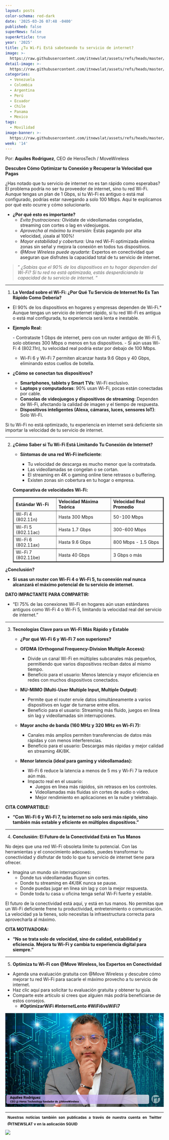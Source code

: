 ```yaml
---
layout: posts
color-schema: red-dark
date: '2025-03-26 07:48 -0400'
published: false
superNews: false
superArticle: true
year: '2025'
title: ¿Tu Wi-Fi Está saboteando tu servicio de internet?
image: >-
  https://raw.githubusercontent.com/itnewslat/assets/refs/heads/master/img/540x320/Aquiles-Rodriguez-p.jpg
detail-image: >-
  https://raw.githubusercontent.com/itnewslat/assets/refs/heads/master/img/1024x680/Aquiles-Rodriguez-g.jpg
categories:
  - Venezuela
  - Colombia
  - Argentina
  - Perú
  - Ecuador
  - Chile
  - Panama
  - Mexico
tags:
  - Movilidad
image-banner: >-
  https://raw.githubusercontent.com/itnewslat/assets/refs/heads/master/img/540x320/Aquiles-Rodriguez-p.jpg
week: '14'
---
```


Por: **Aquiles Rodriguez**, CEO de HerosTech / MoveWireless

**Descubre Cómo Optimizar tu Conexión y Recuperar la Velocidad que Pagas**

¿Has notado que tu servicio de internet no es tan rápido como esperabas? El problema podría no ser tu proveedor de internet, sino tu red Wi-Fi. Aunque tengas un plan de 1 Gbps, si tu Wi-Fi es antiguo o está mal configurado, podrías estar navegando a solo 100 Mbps. Aquí te explicamos por qué esto ocurre y cómo solucionarlo.

- **¿Por qué esto es importante?**
  - *Evita frustraciones:* Olvídate de videollamadas congeladas, streaming con cortes o lag en videojuegos.
  - *Aprovecha al máximo tu inversión:* Estás pagando por alta velocidad, ¡úsala al 100%!
  - *Mayor estabilidad y cobertura:* Una red Wi-Fi optimizada elimina zonas sin señal y mejora la conexión en todos tus dispositivos.
  - *@Move Wireless puede ayudarte:* Expertos en conectividad que aseguran que disfrutes la capacidad total de tu servicio de internet.

> ” _¿Sabías que el 90% de los dispositivos en tu hogar dependen del Wi-Fi? Si tu red no está optimizada, estás desperdiciando la capacidad de tu servicio de internet._ ”

---
1. **La Verdad sobre el Wi-Fi: ¿Por Qué Tu Servicio de Internet No Es Tan Rápido Como Debería?**

  - El 90% de los dispositivos en hogares y empresas dependen de Wi-Fi.*
  Aunque tengas un servicio de internet rápido, si tu red Wi-Fi es antigua o está mal configurada, tu experiencia será lenta e inestable.

  - **Ejemplo Real:**

    -⁠  ⁠Contrataste 1 Gbps de internet, pero con un router antiguo de Wi-Fi 5, solo obtienes 300 Mbps o menos en tus dispositivos.
    -⁠  ⁠Si aún usas Wi-Fi 4 (802.11n), tu velocidad real podría estar por debajo de 100 Mbps.
    -  ⁠Wi-Fi 6 y Wi-Fi 7 permiten alcanzar hasta 9.6 Gbps y 40 Gbps, eliminando estos cuellos de botella.

 - **¿Cómo se conectan tus dispositivos?**
  
    - ⁠**Smartphones, tablets y Smart TVs**: Wi-Fi exclusivo.
    - **⁠Laptops y computadoras**: 90% usan Wi-Fi, pocas están conectadas por cable.
    - **Consolas de videojuegos y dispositivos de streaming**: Dependen de Wi-Fi, afectando la calidad de imagen y el tiempo de respuesta.
    - **Dispositivos inteligentes (Alexa, cámaras, luces, sensores IoT)**: Solo Wi-Fi.

  Si tu Wi-Fi no está optimizado, tu experiencia en internet será deficiente sin importar la velocidad de tu servicio de internet.

---
2. **¿Cómo Saber si Tu Wi-Fi Está Limitando Tu Conexión de Internet?**

	- **Síntomas de una red Wi-Fi ineficiente**:

      - Tu velocidad de descarga es mucho menor que la contratada.
      - Las videollamadas se congelan o se cortan.
      - El streaming en 4K o gaming online tiene retrasos o buffering.
      - Existen zonas sin cobertura en tu hogar o empresa.

    **Comparativa de velocidades Wi-Fi:**

    <table border="2">
        <thead>
            <tr>
                <th>Estándar Wi-Fi</th>
                <th>Velocidad Máxima Teórica</th>
                <th>Velocidad Real Promedio</th>
            </tr>
        </thead>
        <tbody>
            <tr>
                <td>Wi-Fi 4 (802.11n)</td>
                <td>Hasta 300 Mbps</td>
                <td>50-100 Mbps</td>
            </tr>
            <tr>
                <td>Wi-Fi 5 (802.11ac)</td>
                <td>Hasta 1.7 Gbps</td>
                <td>300-600 Mbps</td>
            </tr>
            <tr>
                <td>Wi-Fi 6 (802.11ax)</td>
                <td>Hasta 9.6 Gbps</td>
                <td>800 Mbps - 1.5 Gbps</td>
            </tr>
            <tr>
                <td>Wi-Fi 7 (802.11be)</td>
                <td>Hasta 40 Gbps</td>
                <td>3 Gbps o más</td>
            </tr>
        </tbody>
    </table>

  **¿Conclusión?**
  - **Si usas un router con Wi-Fi 4 o Wi-Fi 5, tu conexión real nunca alcanzará el máximo potencial de tu servicio de internet.**


  **DATO IMPACTANTE PARA COMPARTIR:**
  - “El 75% de las conexiones Wi-Fi en hogares aún usan estándares antiguos como Wi-Fi 4 o Wi-Fi 5, limitando la velocidad real del servicio de internet.”

---
3. **Tecnologías Clave para un Wi-Fi Más Rápido y Estable**

    - **¿Por qué Wi-Fi 6 y Wi-Fi 7 son superiores?**

    - **OFDMA (Orthogonal Frequency-Division Multiple Access)**:
      - ⁠Divide un canal Wi-Fi en múltiples subcanales más pequeños, permitiendo que varios dispositivos reciban datos al mismo tiempo.
      - Beneficio para el usuario: Menos latencia y mayor eficiencia en redes con muchos dispositivos conectados.

    - **MU-MIMO (Multi-User Multiple Input, Multiple Output)**:
      - Permite que el router envíe datos simultáneamente a varios dispositivos en lugar de turnarse entre ellos.
      - Beneficio para el usuario: Streaming más fluido, juegos en línea sin lag y videollamadas sin interrupciones.

    - **Mayor ancho de banda (160 MHz y 320 MHz en Wi-Fi 7):**
      - ⁠Canales más amplios permiten transferencias de datos más rápidas y con menos interferencias.
      - Beneficio para el usuario: Descargas más rápidas y mejor calidad en streaming 4K/8K.

     - **Menor latencia (ideal para gaming y videollamadas):**
        - ⁠Wi-Fi 6 reduce la latencia a menos de 5 ms y Wi-Fi 7 la reduce aún más.
        - Impacto real en el usuario:
          - Juegos en línea más rápidos, sin retrasos en los controles.
          - Videollamadas más fluidas sin cortes de audio o video.
          - Mejor rendimiento en aplicaciones en la nube y teletrabajo.

**CITA COMPARTIBLE:**
 - **“Con Wi-Fi 6 y Wi-Fi 7, tu internet no solo será más rápido, sino también más estable y eficiente en múltiples dispositivos.”**

---

4. **Conclusión: El Futuro de la Conectividad Está en Tus Manos**

No dejes que una red Wi-Fi obsoleta limite tu potencial. Con las herramientas y el conocimiento adecuados, puedes transformar tu conectividad y disfrutar de todo lo que tu servicio de internet tiene para ofrecer.

  - Imagina un mundo sin interrupciones:
    - Donde tus videollamadas fluyan sin cortes.
    - Donde tu streaming en 4K/8K nunca se pause.
    - Donde puedas jugar en línea sin lag y con la mejor respuesta.
    - Donde toda tu casa u oficina tenga señal Wi-Fi fuerte y estable.

El futuro de la conectividad está aquí, y está en tus manos. No permitas que un Wi-Fi deficiente frene tu productividad, entretenimiento o comunicación. La velocidad ya la tienes, solo necesitas la infraestructura correcta para aprovecharla al máximo.

**CITA MOTIVADORA:**
- **“No se trata solo de velocidad, sino de calidad, estabilidad y eficiencia. Mejora tu Wi-Fi y cambia tu experiencia digital para siempre.”**


---

5. **Optimiza tu Wi-Fi con @Move Wireless, los Expertos en Conectividad**

  - Agenda una evaluación gratuita con @Move Wireless y descubre cómo mejorar tu red Wi-Fi para sacarle el máximo provecho a tu servicio de internet.
  - Haz clic aquí para solicitar tu evaluación gratuita y obtener tu guía.
  - Comparte este artículo si crees que alguien más podría beneficiarse de estos consejos.
      - **#OptimizarWiFi #InternetLento #WiFi6vsWiFi7**
    
![](https://raw.githubusercontent.com/itnewslat/assets/refs/heads/master/img/540x320/Aquiles-Rodriguez-p.jpg)

<table style="height: 42px;" width="569">
<tbody>
<tr>
<td style="text-align: justify;"><sub><strong>Nuestras noticias también son publicadas a través de nuestra cuenta en Twitter <a href="https://twitter.com/itnewslat?lang=es">@ITNEWSLAT</a> y en la aplicación <a href="https://squidapp.co/en/">SQUID</a></strong></sub></td>
</tr>
</tbody>
</table>

<img src="https://tracker.metricool.com/c3po.jpg?hash=56f88a41e39ab42c063cc51676587a04"/>
